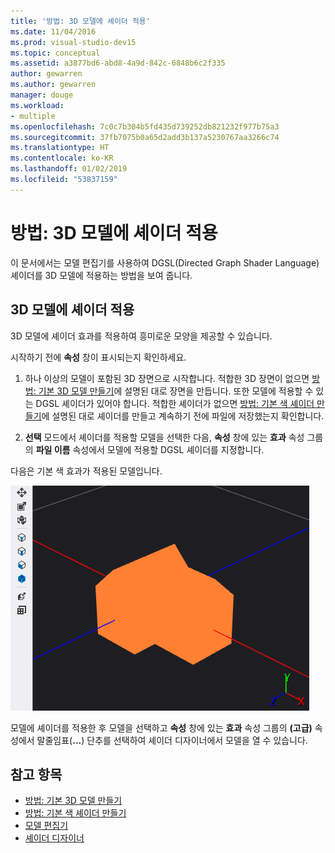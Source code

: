 ```yaml
---
title: '방법: 3D 모델에 셰이더 적용'
ms.date: 11/04/2016
ms.prod: visual-studio-dev15
ms.topic: conceptual
ms.assetid: a3877bd6-abd8-4a9d-842c-6848b6c2f335
author: gewarren
ms.author: gewarren
manager: douge
ms.workload:
- multiple
ms.openlocfilehash: 7c0c7b304b5fd435d739252db821232f977b75a3
ms.sourcegitcommit: 37fb7075b0a65d2add3b137a5230767aa3266c74
ms.translationtype: HT
ms.contentlocale: ko-KR
ms.lasthandoff: 01/02/2019
ms.locfileid: "53837159"
---
```

# <a name="how-to-apply-a-shader-to-a-3d-model"></a>방법: 3D 모델에 셰이더 적용

이 문서에서는 모델 편집기를 사용하여 DGSL(Directed Graph Shader Language) 셰이더를 3D 모델에 적용하는 방법을 보여 줍니다.

## <a name="apply-a-shader-to-a-3d-model"></a>3D 모델에 셰이더 적용

3D 모델에 셰이더 효과를 적용하여 흥미로운 모양을 제공할 수 있습니다.

시작하기 전에 **속성** 창이 표시되는지 확인하세요.

1. 하나 이상의 모델이 포함된 3D 장면으로 시작합니다. 적합한 3D 장면이 없으면 [방법: 기본 3D 모델 만들기](../designers/how-to-create-a-basic-3-d-model.md)에 설명된 대로 장면을 만듭니다. 또한 모델에 적용할 수 있는 DGSL 셰이더가 있어야 합니다. 적합한 셰이더가 없으면 [방법: 기본 색 셰이더 만들기](../designers/how-to-create-a-basic-color-shader.md)에 설명된 대로 셰이더를 만들고 계속하기 전에 파일에 저장했는지 확인합니다.

2. **선택** 모드에서 셰이더를 적용할 모델을 선택한 다음, **속성** 창에 있는 **효과** 속성 그룹의 **파일 이름** 속성에서 모델에 적용할 DGSL 셰이더를 지정합니다.

다음은 기본 색 효과가 적용된 모델입니다.

![기본 색 효과를 보여 주는 3D 장면](../designers/media/digit-3d-model-effect.png)

모델에 셰이더를 적용한 후 모델을 선택하고 **속성** 창에 있는 **효과** 속성 그룹의 **(고급)** 속성에서 말줄임표(**...**) 단추를 선택하여 셰이더 디자이너에서 모델을 열 수 있습니다.

## <a name="see-also"></a>참고 항목

- [방법: 기본 3D 모델 만들기](../designers/how-to-create-a-basic-3-d-model.md)
- [방법: 기본 색 셰이더 만들기](../designers/how-to-create-a-basic-color-shader.md)
- [모델 편집기](../designers/model-editor.md)
- [셰이더 디자이너](../designers/shader-designer.md)